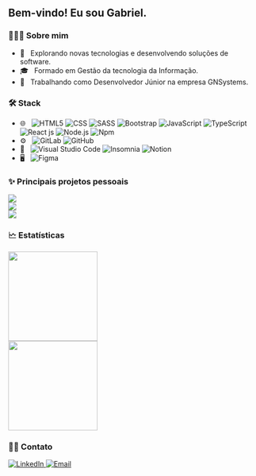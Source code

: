 <h2>Bem-vindo! Eu sou Gabriel.</h2>


<h3>👨🏻‍💻&nbsp;Sobre mim</h3>

- 🤔 &nbsp; Explorando novas tecnologias e desenvolvendo soluções de software.
- 🎓 &nbsp; Formado em Gestão da tecnologia da Informação.
- 💼 &nbsp; Trabalhando como Desenvolvedor Júnior na empresa GNSystems.


<h3>🛠&nbsp;Stack</h3>

- 🌐 &nbsp;
  ![HTML5](https://img.shields.io/badge/-HTML5-333333?style=flat&logo=HTML5)
  ![CSS](https://img.shields.io/badge/-CSS-333333?style=flat&logo=CSS3&logoColor=1572B6)
  ![SASS](https://img.shields.io/badge/-SASS-333333?style=flat&logo=SASS)
  ![Bootstrap](https://img.shields.io/badge/-Bootstrap-333333?style=flat&logo=bootstrap&logoColor=563D7C)
  ![JavaScript](https://img.shields.io/badge/-JavaScript-333333?style=flat&logo=javascript)
  ![TypeScript](https://img.shields.io/badge/-TypeScript-333333?style=flat&logo=typescript)
  ![React js](https://img.shields.io/badge/React-20232A?style=flat&logo=react&logoColor=61DAFB)
  ![Node.js](https://img.shields.io/badge/-Node.js-333333?style=flat&logo=node.js)
  ![Npm](https://img.shields.io/badge/-Npm-333333?style=flat&logo=npm)
- ⚙️ &nbsp;
  ![GitLab](https://img.shields.io/badge/-GitLab-333333?style=flat&logo=gitlab)
  ![GitHub](https://img.shields.io/badge/-GitHub-333333?style=flat&logo=github)
- 🔧 &nbsp;
  ![Visual Studio Code](https://img.shields.io/badge/-Visual%20Studio%20Code-333333?style=flat&logo=visual-studio-code&logoColor=007ACC)
  ![Insomnia](https://img.shields.io/badge/-Insomnia-333333?style=flat&logo=insomnia)
  ![Notion](https://img.shields.io/badge/-Notion-333333?style=flat&logo=notion)
- 🖥 &nbsp;
  ![Figma](https://img.shields.io/badge/-Figma-333333?style=flat&logo=figma)


<h3>✨&nbsp;Principais projetos pessoais</h3>

<p>
  <div>
    <a href="https://github.com/Gabriel200395/Happy">
      <img align="center" src="https://github-readme-stats.vercel.app/api/pin/?username=Gabriel200395&repo=Happy&theme=dracula"/>
    </a>
  </div>

  <div>
    <a href="https://github.com/Gabriel200395/gs-stock-control">
      <img align="center" src="https://github-readme-stats.vercel.app/api/pin/?username=Gabriel200395&repo=gs-stock-control&theme=dracula"/>
    </a>
  </div>

  <div>
    <a href="https://github.com/Gabriel200395/github-profiles">
      <img align="center" src="https://github-readme-stats.vercel.app/api/pin/?username=Gabriel200395&repo=github-profiles&theme=dracula"/>
    </a>
  </div>
 </p>


<h3>🗠&nbsp;Estatísticas</h3>

<p>
  <div>
    <a href="https://github.com/Gabriel200395">
      <img height="180em" src="https://github-readme-stats.vercel.app/api?username=Gabriel200395&theme=dracula&show_icons=true" />
    </a>
  </div>

  <div>
    <a href="https://github.com/Gabriel200395">
      <img height="180em" src="https://github-readme-stats.vercel.app/api/top-langs/?username=Gabriel200395&theme=dracula&layout=compact" />
    </a>
  </div>
</p>


<h3>🤝🏻&nbsp;Contato</h3>

<p>
  <a href="https://www.linkedin.com/in/gabriel-souza-408451196/">
    <img alt="LinkedIn" src="https://img.shields.io/badge/LinkedIn-Gabriel%20Souza-blue?style=flat-square&logo=linkedin">
   </a>

  <a href="mailto:eugabrielf@gmail.com">
    <img alt="Email" src="https://img.shields.io/badge/Email-eugabrielf@gmail.com-blue?style=flat-square&logo=gmail">
  </a>
</p>
